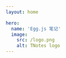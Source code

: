 ```yaml
---
layout: home

hero:
  name: 'Egg.js 笔记'
  image:
    src: /logo.png
    alt: TNotes logo
---
```


<SidebarCard pending />
